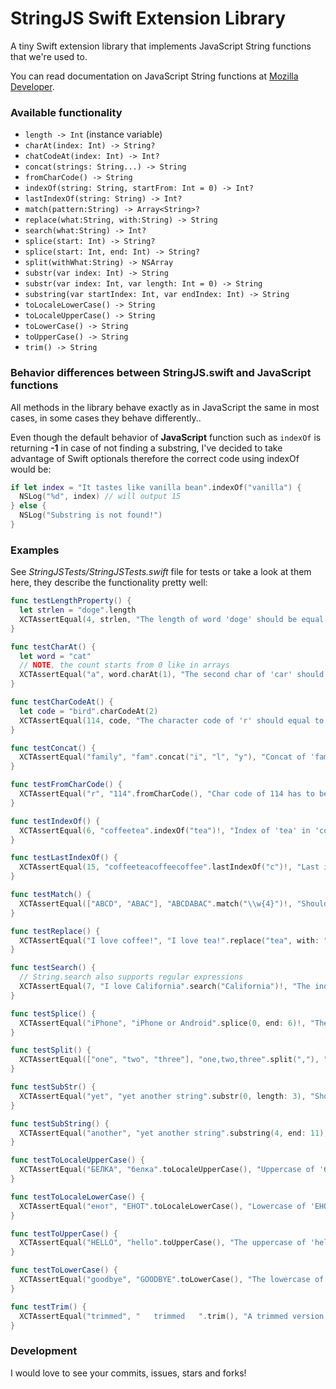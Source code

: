 # StringJS Swift Extension Library

A tiny Swift extension library that implements JavaScript String functions that we're used to.

You can read documentation on JavaScript String functions at [Mozilla Developer](https://developer.mozilla.org/en-US/docs/Web/JavaScript/Reference/Global_Objects/String).

### Available functionality

* `length -> Int` (instance variable)
* `charAt(index: Int) -> String?`
* `chatCodeAt(index: Int) -> Int?`
* `concat(strings: String...) -> String`
* `fromCharCode() -> String`
* `indexOf(string: String, startFrom: Int = 0) -> Int?`
* `lastIndexOf(string: String) -> Int?`
* `match(pattern:String) -> Array<String>?`
* `replace(what:String, with:String) -> String`
* `search(what:String) -> Int?`
* `splice(start: Int) -> String?`
* `splice(start: Int, end: Int) -> String?`
* `split(withWhat:String) -> NSArray`
* `substr(var index: Int) -> String`
* `substr(var index: Int, var length: Int = 0) -> String`
* `substring(var startIndex: Int, var endIndex: Int) -> String`
* `toLocaleLowerCase() -> String`
* `toLocaleUpperCase() -> String`
* `toLowerCase() -> String`
* `toUpperCase() -> String`
* `trim() -> String`

### Behavior differences between StringJS.swift and JavaScript functions

All methods in the library behave exactly as in JavaScript the same in most cases, in some cases they behave differently..

Even though the default behavior of __JavaScript__ function such as `indexOf` is returning __-1__ in case of not finding a substring, I've decided to take advantage of Swift optionals therefore the correct code using indexOf would be:

```swift
if let index = "It tastes like vanilla bean".indexOf("vanilla") {
  NSLog("%d", index) // will output 15
} else {
  NSLog("Substring is not found!")
}
```

### Examples

See *StringJSTests/StringJSTests.swift* file for tests or take a look at them here, they describe the functionality pretty well:

```swift
func testLengthProperty() {
  let strlen = "doge".length
  XCTAssertEqual(4, strlen, "The length of word 'doge' should be equal to 4")
}

func testCharAt() {
  let word = "cat"
  // NOTE, the count starts from 0 like in arrays
  XCTAssertEqual("a", word.charAt(1), "The second char of 'car' should equal 'a'")
}

func testCharCodeAt() {
  let code = "bird".charCodeAt(2)
  XCTAssertEqual(114, code, "The character code of 'r' should equal to 114")
}

func testConcat() {
  XCTAssertEqual("family", "fam".concat("i", "l", "y"), "Concat of 'fam' + 'i' + 'l' + 'y' should equal to 'family'");
}

func testFromCharCode() {
  XCTAssertEqual("r", "114".fromCharCode(), "Char code of 114 has to be equal to 'r'")
}

func testIndexOf() {
  XCTAssertEqual(6, "coffeetea".indexOf("tea")!, "Index of 'tea' in 'coffeetea' should equal to 6")
}

func testLastIndexOf() {
  XCTAssertEqual(15, "coffeeteacoffeecoffee".lastIndexOf("c")!, "Last index of 'coffee' in 'coffeeteacoffeecoffee' should be equal to 15")
}

func testMatch() {
  XCTAssertEqual(["ABCD", "ABAC"], "ABCDABAC".match("\\w{4}")!, "Should match to '[ABCD, ABAC] array literal")
}

func testReplace() {
  XCTAssertEqual("I love coffee!", "I love tea!".replace("tea", with: "coffee"), "Should be equal to a string 'I love coffee!'")
}

func testSearch() {
  // String.search also supports regular expressions
  XCTAssertEqual(7, "I love California".search("California")!, "The index of 'California' should be equal to 7")
}

func testSplice() {
  XCTAssertEqual("iPhone", "iPhone or Android".splice(0, end: 6)!, "The string should be equal to 'iPhone' after splicing")
}

func testSplit() {
  XCTAssertEqual(["one", "two", "three"], "one,two,three".split(","), "The output array literal should equal [one, two, three]")
}

func testSubStr() {
  XCTAssertEqual("yet", "yet another string".substr(0, length: 3), "Should be equal to 'yet'")
}

func testSubString() {
  XCTAssertEqual("another", "yet another string".substring(4, end: 11), "Should be equal to 'another'")
}

func testToLocaleUpperCase() {
  XCTAssertEqual("БЕЛКА", "белка".toLocaleUpperCase(), "Uppercase of 'белка' should be equal to 'БЕЛКА' in cyrilics")
}

func testToLocaleLowerCase() {
  XCTAssertEqual("енот", "ЕНОТ".toLocaleLowerCase(), "Lowercase of 'ЕНОТ' should be equal to 'енот'")
}

func testToUpperCase() {
  XCTAssertEqual("HELLO", "hello".toUpperCase(), "The uppercase of 'hello' should be 'HELLO'")
}

func testToLowerCase() {
  XCTAssertEqual("goodbye", "GOODBYE".toLowerCase(), "The lowercase of 'GOODBYE' should be equal to 'goodbye'")
}

func testTrim() {
  XCTAssertEqual("trimmed", "   trimmed   ".trim(), "A trimmed version of '   trimmed   ' should equal to 'trimmed'")
}

```

### Development

I would love to see your commits, issues, stars and forks!
